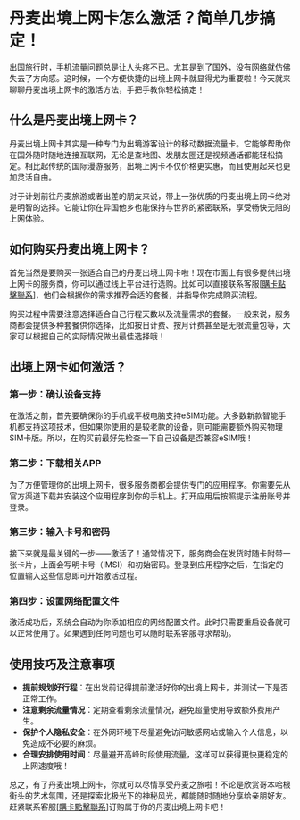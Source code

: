 # 丹麦出境上网卡怎么激活？简单几步搞定！

出国旅行时，手机流量问题总是让人头疼不已。尤其是到了国外，没有网络就仿佛失去了方向感。这时候，一个方便快捷的出境上网卡就显得尤为重要啦！今天就来聊聊丹麦出境上网卡的激活方法，手把手教你轻松搞定！

## 什么是丹麦出境上网卡？

丹麦出境上网卡其实是一种专门为出境游客设计的移动数据流量卡。它能够帮助你在国外随时随地连接互联网，无论是查地图、发朋友圈还是视频通话都能轻松搞定。相比起传统的国际漫游服务，出境上网卡不仅价格更实惠，而且使用起来也更加灵活自由。

对于计划前往丹麦旅游或者出差的朋友来说，带上一张优质的丹麦出境上网卡绝对是明智的选择。它能让你在异国他乡也能保持与世界的紧密联系，享受畅快无阻的上网体验。

## 如何购买丹麦出境上网卡？

首先当然是要购买一张适合自己的丹麦出境上网卡啦！现在市面上有很多提供出境上网卡的服务商，你可以通过线上平台进行选购。比如可以直接联系客服[[購卡點擊聯系](https://t.me/s/esim1088)]，他们会根据你的需求推荐合适的套餐，并指导你完成购买流程。

购买过程中需要注意选择适合自己行程天数以及流量需求的套餐。一般来说，服务商都会提供多种套餐供你选择，比如按日计费、按月计费甚至是无限流量包等，大家可以根据自己的实际情况做出最佳选择哦！

## 出境上网卡如何激活？

### 第一步：确认设备支持

在激活之前，首先要确保你的手机或平板电脑支持eSIM功能。大多数新款智能手机都支持这项技术，但如果你使用的是较老款的设备，则可能需要额外购买物理SIM卡版。所以，在购买前最好先检查一下自己设备是否兼容eSIM哦！

### 第二步：下载相关APP

为了方便管理你的出境上网卡，很多服务商都会提供专门的应用程序。你需要先从官方渠道下载并安装这个应用程序到你的手机上。打开应用后按照提示注册账号并登录。

### 第三步：输入卡号和密码

接下来就是最关键的一步——激活了！通常情况下，服务商会在发货时随卡附带一张卡片，上面会写明卡号（IMSI）和初始密码。登录到应用程序之后，在指定的位置输入这些信息即可开始激活过程。

### 第四步：设置网络配置文件

激活成功后，系统会自动为你添加相应的网络配置文件。此时只需要重启设备就可以正常使用了。如果遇到任何问题也可以随时联系客服寻求帮助。

## 使用技巧及注意事项

- **提前规划好行程**：在出发前记得提前激活好你的出境上网卡，并测试一下是否正常工作。
- **注意剩余流量情况**：定期查看剩余流量情况，避免超量使用导致额外费用产生。
- **保护个人隐私安全**：在外网环境下尽量避免访问敏感网站或输入个人信息，以免造成不必要的麻烦。
- **合理安排使用时间**：尽量避开高峰时段使用流量，这样可以获得更快更稳定的上网速度哦！

总之，有了丹麦出境上网卡，你就可以尽情享受丹麦之旅啦！不论是欣赏哥本哈根街头的艺术氛围，还是探索北极光下的神秘风光，都能随时随地分享给亲朋好友。赶紧联系客服[[購卡點擊聯系](https://t.me/s/esim1088)]订购属于你的丹麦出境上网卡吧！